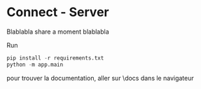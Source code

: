 # Connect - Server

Blablabla share a moment blablabla

Run
```python
pip install -r requirements.txt
python -m app.main
```


pour trouver la documentation, aller sur \docs dans le navigateur 
